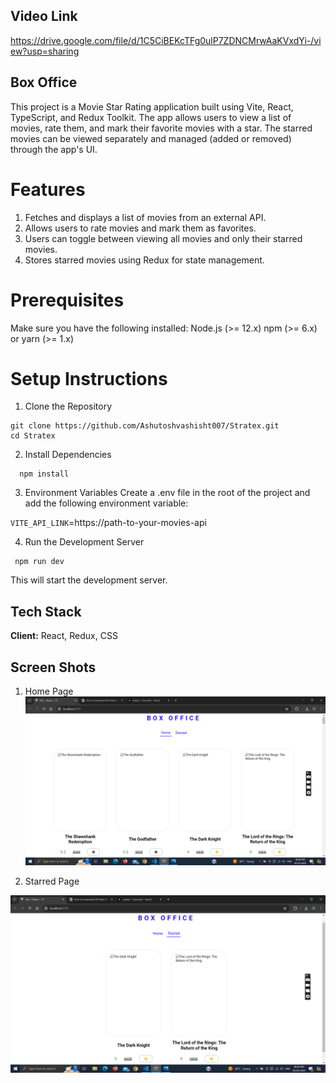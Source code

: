 ## Video Link

https://drive.google.com/file/d/1C5CiBEKcTFg0ulP7ZDNCMrwAaKVxdYi-/view?usp=sharing

## Box Office

This project is a Movie Star Rating application built using Vite, React, TypeScript, and Redux Toolkit. The app allows users to view a list of movies, rate them, and mark their favorite movies with a star. The starred movies can be viewed separately and managed (added or removed) through the app's UI.

# Features

1. Fetches and displays a list of movies from an external API.
2. Allows users to rate movies and mark them as favorites.
3. Users can toggle between viewing all movies and only their starred movies.
4. Stores starred movies using Redux for state management.

# Prerequisites
Make sure you have the following installed:
Node.js (>= 12.x)
npm (>= 6.x) or yarn (>= 1.x)

# Setup Instructions

1. Clone the Repository 
  ```
  git clone https://github.com/Ashutoshvashisht007/Stratex.git
  cd Stratex

  ```
2. Install Dependencies 

  ```
    npm install
  ```

3. Environment Variables
  Create a .env file in the root of the project and add the following environment variable:

 `VITE_API_LINK`=https://path-to-your-movies-api

4. Run the Development Server

  ```
   npm run dev
  ```
  This will start the development server.

## Tech Stack

**Client:** React, Redux, CSS

## Screen Shots

1. Home Page
![alt text](<src/assets/Screenshot (913).png>)

2. Starred Page

![alt text](<src/assets/Screenshot (914).png>)
